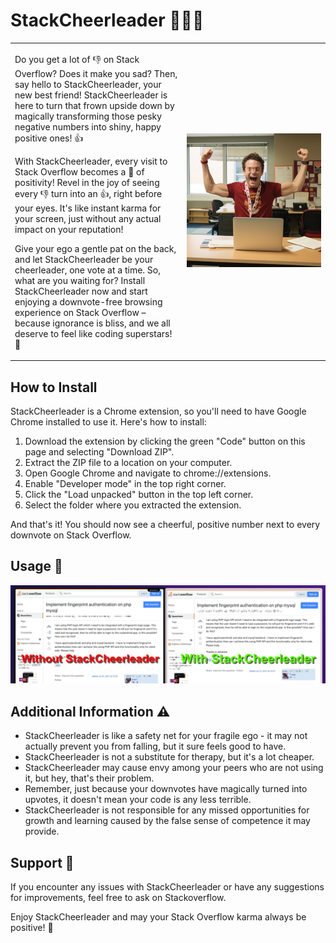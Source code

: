 # StackCheerleader 👑🕺🎉
<table>
  <tr>   
    <td>
      <p>Do you get a lot of 👎 on Stack Overflow? Does it make you sad? Then, say hello to StackCheerleader, your new best friend! StackCheerleader is here to turn that frown upside down by magically transforming those pesky negative numbers into shiny, happy positive ones! 👍</p>
      <p>With StackCheerleader, every visit to Stack Overflow becomes a 🥳 of positivity! Revel in the joy of seeing every 👎 turn into an 👍, right before your eyes. It's like instant karma for your screen, just without any actual impact on your reputation!</p>
      <p>Give your ego a gentle pat on the back, and let StackCheerleader be your cheerleader, one vote at a time. So, what are you waiting for? Install StackCheerleader now and start enjoying a downvote-free browsing experience on Stack Overflow – because ignorance is bliss, and we all deserve to feel like coding superstars! 🦸</p>
    </td>
    <td><img src="assets/header.png" alt="Usage" style="min-width: 200px;"></td>
  </tr>
</table>


## How to Install

StackCheerleader is a Chrome extension, so you'll need to have Google Chrome installed to use it. Here's how to install:

1. Download the extension by clicking the green "Code" button on this page and selecting "Download ZIP".
2. Extract the ZIP file to a location on your computer.
3. Open Google Chrome and navigate to chrome://extensions.
4. Enable "Developer mode" in the top right corner.
5. Click the "Load unpacked" button in the top left corner.
6. Select the folder where you extracted the extension.

And that's it! You should now see a cheerful, positive number next to every downvote on Stack Overflow.

## Usage 🚀 
![Usage](assets/stack.png)

## Additional Information ⚠️ 

- StackCheerleader is like a safety net for your fragile ego - it may not actually prevent you from falling, but it sure feels good to have.
- StackCheerleader is not a substitute for therapy, but it's a lot cheaper.
- StackCheerleader may cause envy among your peers who are not using it, but hey, that's their problem.
- Remember, just because your downvotes have magically turned into upvotes, it doesn't mean your code is any less terrible.
- StackCheerleader is not responsible for any missed opportunities for growth and learning caused by the false sense of competence it may provide.


## Support 📲 

If you encounter any issues with StackCheerleader or have any suggestions for improvements, feel free to ask on Stackoverflow.

Enjoy StackCheerleader and may your Stack Overflow karma always be positive! 🎉
